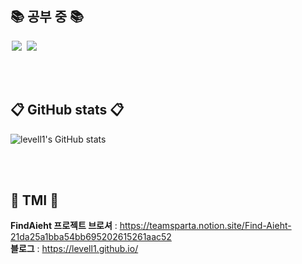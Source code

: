 

## 📚 공부 중 📚 
<img src = "https://img.shields.io/badge/-C%23%20-black?style=flat&logo=C%20Sharp" style="height : auto; margin-left : 2px; margin-right : 2px;"/> <img src="https://img.shields.io/badge/unity%20-%23000000.svg?&style=flat&logo=unity&logoColor=white" style="height : auto; margin-left : 2px; margin-right : 2px;"/>


<br><br>

## 📋 GitHub stats 📋
![levell1's GitHub stats](https://github-readme-stats.vercel.app/api?username=levell1&show_icons=true&theme=vue)

<br><br>

## 📘 TMI 📘

**FindAieht 프로젝트 브로셔** : <https://teamsparta.notion.site/Find-Aieht-21da25a1bba54bb695202615261aac52>  
**블로그** : <https://levell1.github.io/>


<!--![image](https://media.giphy.com/media/fb4haewhv8ttpwpfMw/giphy.gif)-->
